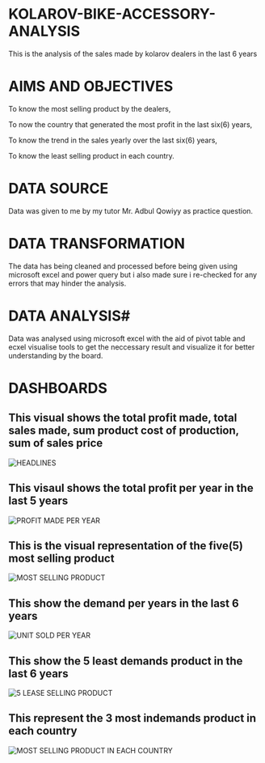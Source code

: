 # KOLAROV-BIKE-ACCESSORY-ANALYSIS

This is the analysis of the sales made by kolarov dealers in the last 6 years 

# AIMS AND OBJECTIVES

To know the most selling product by the dealers,

To now the country that generated the most profit in the last six(6) years,

To know the trend in the sales yearly over the last six(6) years,

To know the least selling product in each country.

# DATA SOURCE
Data was given to me by my tutor Mr. Adbul Qowiyy as practice question.

# DATA TRANSFORMATION

The data has being cleaned and processed before being given using microsoft excel and power query but i also made sure i re-checked for any errors that may hinder the analysis.

# DATA ANALYSIS#
Data was analysed using microsoft excel with the aid of pivot table and ecxel visualise tools to get the neccessary result and visualize it for better understanding by the board.

# DASHBOARDS

## This visual shows the total profit made, total sales made, sum product cost of production, sum of sales price

![HEADLINES](https://github.com/Danboko19/KOLAROV-BIKE-ACCESSORY-ANALYSIS/assets/148493509/bc871e61-2c01-45a9-9d93-d51f5d6ecbd5)

## This visaul shows the total profit per year in the last 5 years 

![PROFIT MADE PER YEAR](https://github.com/Danboko19/KOLAROV-BIKE-ACCESSORY-ANALYSIS/assets/148493509/f03178f6-65b0-44f1-91b3-5ac717357dea)

## This is the visual representation of the five(5) most selling product 

![MOST SELLING PRODUCT](https://github.com/Danboko19/KOLAROV-BIKE-ACCESSORY-ANALYSIS/assets/148493509/47786272-c94d-4286-aae2-d4df6d2fbe13)

## This show the demand per years in the last 6 years 

![UNIT SOLD PER YEAR](https://github.com/Danboko19/KOLAROV-BIKE-ACCESSORY-ANALYSIS/assets/148493509/5b04447c-775a-44d6-90a9-51e2d3d9b24f)

## This show the 5 least demands product in the last 6 years 

![5 LEASE SELLING PRODUCT](https://github.com/Danboko19/KOLAROV-BIKE-ACCESSORY-ANALYSIS/assets/148493509/ce157525-0ed9-4d8f-b8b8-f431a1b8673a)

## This represent the 3 most indemands product in each country 

![MOST SELLING PRODUCT IN EACH COUNTRY](https://github.com/Danboko19/KOLAROV-BIKE-ACCESSORY-ANALYSIS/assets/148493509/7cbfe0ce-0f46-468c-b0b5-fc8e30734267)



